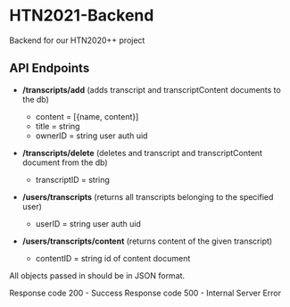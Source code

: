 # HTN2021-Backend
Backend for our HTN2020++ project

## API Endpoints
- <b>/transcripts/add</b> (adds transcript and transcriptContent documents to the db)
  - content = [{name, content}]
  - title = string
  - ownerID = string user auth uid
  
- <b>/transcripts/delete</b> (deletes and transcript and transcriptContent document from the db)
  - transcriptID = string
  
- <b>/users/transcripts</b> (returns all transcripts belonging to the specified user)
  - userID = string user auth uid
  
- <b>/users/transcripts/content</b> (returns content of the given transcript)
   - contentID = string id of content document
   
All objects passed in should be in JSON format.

Response code 200 - Success
Response code 500 - Internal Server Error
